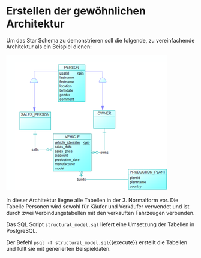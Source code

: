 # Erstellen der gewöhnlichen Architektur

Um das Star Schema zu demonstrieren soll die folgende, zu vereinfachende Architektur als ein Beispiel dienen:

![image](./assets/normal_model.png)

In dieser Architektur liegne alle Tabellen in der 3. Normalform vor. Die Tabelle Personen wird sowohl für Käufer und Verkäufer verwendet und ist durch zwei Verbindungstabellen mit den verkauften Fahrzeugen verbunden.

Das SQL Script `structural_model.sql` liefert eine Umsetzung der Tabellen in PostgreSQL.

Der Befehl `psql -f structural_model.sql`{{execute}} erstellt die Tabellen und füllt sie mit generierten Beispieldaten.
